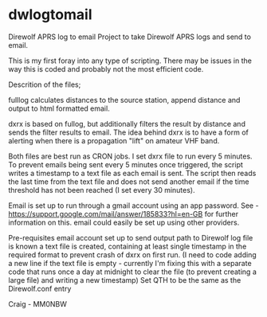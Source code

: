 # dwlogtomail
Direwolf APRS log to email
Project to take Direwolf APRS logs and send to email.

This is my first foray into any type of scripting.  There may be issues in the way this is coded and probably not the most efficient code.

Descrition of the files;

fulllog calculates distances to the source station, append distance and output to html formatted email.

dxrx is based on fullog, but additionally filters the result by distance and sends the filter results to email.
The idea behind dxrx is to have a form of alerting when there is a propagation "lift" on amateur VHF band.

Both files are best run as CRON jobs.  I set dxrx file to run every 5 minutes.  To prevent emails being sent every 5 minutes once triggered, the script writes
a timestamp to a text file as each email is sent.  The script then reads the last time from the text file and does not send another email if the time threshold
has not been reached (I set every 30 minutes).

Email is set up to run through a gmail account using an app password.  See - https://support.google.com/mail/answer/185833?hl=en-GB for further information on this.
email could easily be set up using other providers.

Pre-requisites
email account set up to send output
path to Direwolf log file is known
a text file is created, containing at least single timestamp in the required format to prevent crash of dxrx on first run.  (I need to code adding a new line if the text file is empty - currently I'm fixing this with a separate code that runs once a day at midnight to clear the file (to prevent creating a large file) and writing a new timestamp)
Set QTH to be the same as the Direwolf.conf entry

Craig - MM0NBW
